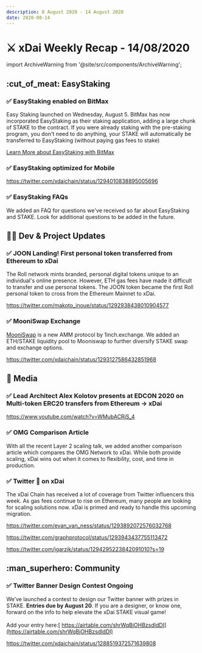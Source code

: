 ```yaml
---
description: 8 August 2020 - 14 August 2020
date: 2020-08-14
---
```


# ⚔️ xDai Weekly Recap - 14/08/2020

import ArchiveWarning from '@site/src/components/ArchiveWarning';

<ArchiveWarning />

## :cut\_of\_meat: EasyStaking

### ✅ EasyStaking enabled on BitMax

Easy Staking launched on Wednesday, August 5. BitMax has now incorporated EasyStaking as their staking application, adding a large chunk of STAKE to the contract. If you were already staking with the pre-staking program, you don't need to do anything, your STAKE will automatically be transferred to EasyStaking (without paying gas fees to stake)

[Learn More about EasyStaking with BitMax](https://bitmax.io/#/staking/investment-product-details/STAKE-S)

### ✅ EasyStaking optimized for Mobile

https://twitter.com/xdaichain/status/1294010838895005696

### ✅ EasyStaking FAQs

We added an FAQ for questions we've received so far about EasyStaking and STAKE. Look for additional questions to be added in the future.

## 👷‍♀️ Dev & Project Updates

### ✅ JOON Landing! First personal token transferred from Ethereum to xDai

The Roll network mints branded, personal digital tokens unique to an individual's online presence.  However, ETH gas fees have made it difficult to transfer and use personal tokens. The JOON token became the first Roll personal token to cross from the Ethereum Mainnet to xDai.

https://twitter.com/makoto_inoue/status/1292938438010904577

### ✅ MooniSwap Exchange

[MooniSwap](https://mooniswap.exchange/#/pool) is a new AMM protocol by 1inch.exchange. We added an ETH/STAKE liquidity pool to Mooniswap to further diversify STAKE swap and exchange options.

https://twitter.com/xdaichain/status/1293127586432851968

## :newspaper: Media

### ✅ Lead Architect Alex Kolotov presents at EDCON 2020 on Multi-token ERC20 transfers from Ethereum -> xDai

https://www.youtube.com/watch?v=WMubACRjS_4

### ✅ OMG Comparison Article

With all the recent Layer 2 scaling talk, we added another comparison article which compares the OMG Network to xDai. While both provide scaling, xDai wins out when it comes to flexibility, cost, and time in production.

### ✅  Twitter :eyes: on xDai

The xDai Chain has received a lot of coverage from Twitter influencers this week. As gas fees continue to rise on Ethereum, many people are looking for scaling solutions now. xDai is primed and ready to handle this upcoming migration.

https://twitter.com/evan_van_ness/status/1293892072576032768

https://twitter.com/graphprotocol/status/1293943437755113472

https://twitter.com/jgarzik/status/1294295223842091010?s=19

## :man\_superhero: Community

### ✅ Twitter Banner Design Contest Ongoing

We’ve launched a contest to design our Twitter banner with prizes in STAKE. **Entries due by August 20**. If you are a designer, or know one, forward on the info to help elevate the xDai STAKE visual game! \
\
Add your entry here:[ https://airtable.com/shrWqBjOHBzsdIdDI](https://airtable.com/shrWqBjOHBzsdIdDI)

https://twitter.com/xdaichain/status/1288519372571639808
